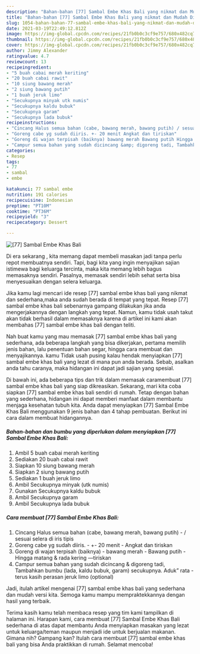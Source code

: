 ```yaml
---
description: "Bahan-bahan [77] Sambal Embe Khas Bali yang nikmat dan Mudah Dibuat"
title: "Bahan-bahan [77] Sambal Embe Khas Bali yang nikmat dan Mudah Dibuat"
slug: 1054-bahan-bahan-77-sambal-embe-khas-bali-yang-nikmat-dan-mudah-dibuat
date: 2021-03-19T22:49:12.812Z
image: https://img-global.cpcdn.com/recipes/21fb0b0c3cf9e757/680x482cq70/77-sambal-embe-khas-bali-foto-resep-utama.jpg
thumbnail: https://img-global.cpcdn.com/recipes/21fb0b0c3cf9e757/680x482cq70/77-sambal-embe-khas-bali-foto-resep-utama.jpg
cover: https://img-global.cpcdn.com/recipes/21fb0b0c3cf9e757/680x482cq70/77-sambal-embe-khas-bali-foto-resep-utama.jpg
author: Jimmy Alexander
ratingvalue: 4.7
reviewcount: 13
recipeingredient:
- "5 buah cabai merah keriting"
- "20 buah cabai rawit"
- "10 siung bawang merah"
- "2 siung bawang putih"
- "1 buah jeruk limo"
- "Secukupnya minyak utk numis"
- "Secukupnya kaldu bubuk"
- "Secukupnya garam"
- "Secukupnya lada bubuk"
recipeinstructions:
- "Cincang Halus semua bahan (cabe, bawang merah, bawang putih) / sesuai selera di iris tipis"
- "Goreng cabe yg sudah diiris. +- 20 menit Angkat dan tiriskan"
- "Goreng di wajan terpisah (baiknya) bawang merah Bawang putih Hingga matang &amp; rada kering —tiriskan"
- "Campur semua bahan yang sudah dicincang &amp; digoreng tadi, Tambahkan bumbu (lada, kaldu bubuk, garam) secukupnya. Aduk” rata terus kasih perasan jeruk limo (optional)"
categories:
- Resep
tags:
- 77
- sambal
- embe

katakunci: 77 sambal embe 
nutrition: 191 calories
recipecuisine: Indonesian
preptime: "PT10M"
cooktime: "PT36M"
recipeyield: "3"
recipecategory: Dessert

---
```



![[77] Sambal Embe Khas Bali](https://img-global.cpcdn.com/recipes/21fb0b0c3cf9e757/680x482cq70/77-sambal-embe-khas-bali-foto-resep-utama.jpg)

Di era  sekarang , kita memang dapat membeli masakan jadi tanpa perlu repot membuatnya sendiri. Tapi, bagi kita yang ingin menyajikan sajian istimewa bagi keluarga tercinta, maka kita memang lebih bagus memasaknya sendiri. Pasalnya, memasak sendiri lebih sehat serta bisa menyesuaikan dengan selera keluarga.

Jika kamu lagi mencari ide resep [77] sambal embe khas bali yang nikmat dan sederhana,maka anda sudah berada di tempat yang tepat. Resep [77] sambal embe khas bali  sebenarnya gampang dilakukan jika anda mengerjakannya dengan langkah yang tepat. Namun, kamu tidak usah takut akan tidak berhasil dalam memasaknya 
karena di artikel ini kami akan membahas [77] sambal embe khas bali dengan teliti.  



Nah buat kamu yang mau memasak [77] sambal embe khas bali yang sederhana, ada beberapa langkah yang bisa dikerjakan, pertama memilih jenis bahan, lalu penentuan bahan segar, hingga cara membuat dan menyajikannya. kamu Tidak usah pusing kalau hendak menyiapkan [77] sambal embe khas bali yang lezat di mana pun anda berada. Sebab, asalkan anda  tahu caranya, maka hidangan ini dapat jadi sajian yang spesial.

Di bawah ini, ada beberapa tips dan trik dalam memasak caramembuat [77] sambal embe khas bali yang siap dikreasikan. Sekarang, mari kita coba siapkan [77] sambal embe khas bali sendiri di rumah. Tetap dengan bahan yang sederhana, hidangan ini dapat memberi manfaat dalam membantu menjaga kesehatan tubuh kita. Anda dapat menyiapkan [77] Sambal Embe Khas Bali menggunakan 9 jenis bahan dan 4 tahap pembuatan. Berikut ini cara dalam membuat hidangannya.

<!--inarticleads1-->

##### Bahan-bahan dan bumbu yang diperlukan dalam menyiapkan [77] Sambal Embe Khas Bali:

1. Ambil 5 buah cabai merah keriting
1. Sediakan 20 buah cabai rawit
1. Siapkan 10 siung bawang merah
1. Siapkan 2 siung bawang putih
1. Sediakan 1 buah jeruk limo
1. Ambil Secukupnya minyak (utk numis)
1. Gunakan Secukupnya kaldu bubuk
1. Ambil Secukupnya garam
1. Ambil Secukupnya lada bubuk




<!--inarticleads2-->

##### Cara membuat [77] Sambal Embe Khas Bali:

1. Cincang Halus semua bahan (cabe, bawang merah, bawang putih) - / sesuai selera di iris tipis
1. Goreng cabe yg sudah diiris. - +- 20 menit - Angkat dan tiriskan
1. Goreng di wajan terpisah (baiknya) - bawang merah - Bawang putih - Hingga matang &amp; rada kering —tiriskan
1. Campur semua bahan yang sudah dicincang &amp; digoreng tadi, Tambahkan bumbu (lada, kaldu bubuk, garam) secukupnya. Aduk” rata - terus kasih perasan jeruk limo (optional)




Jadi, itulah artikel mengenai  [77] sambal embe khas bali  yang sederhana dan mudah versi kita. Semoga kamu mampu mempraktekkannya dengan hasil yang terbaik. 

Terima kasih kamu telah membaca resep yang tim kami tampilkan di halaman ini. Harapan kami, cara membuat  [77] Sambal Embe Khas Bali sederhana di atas dapat membantu Anda menyiapkan masakan yang lezat untuk keluarga/teman maupun menjadi ide untuk berjualan makanan. Gimana nih? Gampang kan? Itulah cara membuat [77] sambal embe khas bali yang bisa Anda praktikkan di rumah. Selamat mencoba!

